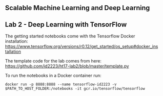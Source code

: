 ## Scalable Machine Learning and Deep Learning
## Lab 2 - Deep Learning with TensorFlow

The getting started notebooks come with the Tensorflow Docker installation: 
https://www.tensorflow.org/versions/r0.12/get_started/os_setup#docker_installation

The template code for the lab comes from here:
https://github.com/id2223/ht17-lab2/blob/master/template.py

To run the notebooks in a Docker container run:

`docker run -p 8888:8888 --name tensorflow-id2223 -v $PATH_TO_HOST_FOLDER:/notebooks -it gcr.io/tensorflow/tensorflow`
